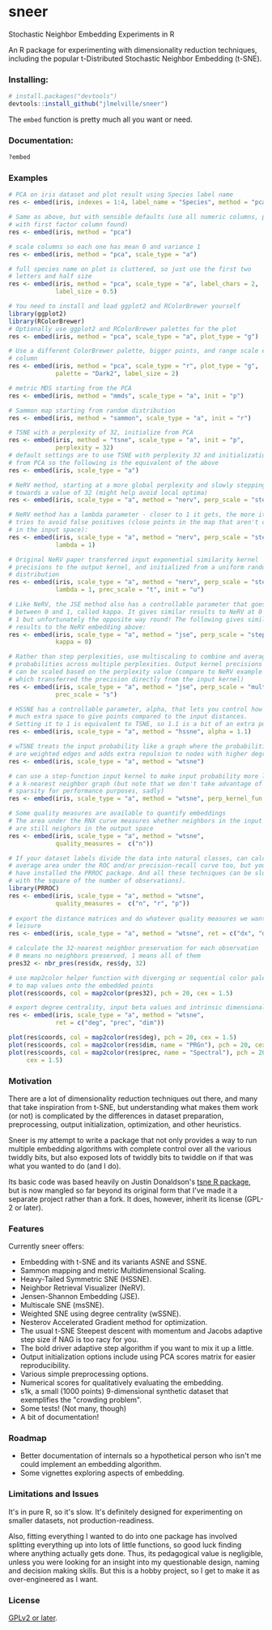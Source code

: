 # sneer
Stochastic Neighbor Embedding Experiments in R

An R package for experimenting with dimensionality reduction techniques, 
including the popular t-Distributed Stochastic Neighbor Embedding (t-SNE).

### Installing:
```R
# install.packages("devtools")
devtools::install_github("jlmelville/sneer")
```

The `embed` function is pretty much all you want or need.

### Documentation:
```R
?embed
```

### Examples
```R
# PCA on iris dataset and plot result using Species label name
res <- embed(iris, indexes = 1:4, label_name = "Species", method = "pca")

# Same as above, but with sensible defaults (use all numeric columns, plot
# with first factor column found)
res <- embed(iris, method = "pca")

# scale columns so each one has mean 0 and variance 1
res <- embed(iris, method = "pca", scale_type = "a")

# full species name on plot is cluttered, so just use the first two
# letters and half size
res <- embed(iris, method = "pca", scale_type = "a", label_chars = 2,
             label_size = 0.5)

# You need to install and load ggplot2 and RColorBrewer yourself
library(ggplot2)
library(RColorBrewer)
# Optionally use ggplot2 and RColorBrewer palettes for the plot
res <- embed(iris, method = "pca", scale_type = "a", plot_type = "g")

# Use a different ColorBrewer palette, bigger points, and range scale each
# column
res <- embed(iris, method = "pca", scale_type = "r", plot_type = "g",
             palette = "Dark2", label_size = 2)

# metric MDS starting from the PCA
res <- embed(iris, method = "mmds", scale_type = "a", init = "p")

# Sammon map starting from random distribution
res <- embed(iris, method = "sammon", scale_type = "a", init = "r")

# TSNE with a perplexity of 32, initialize from PCA
res <- embed(iris, method = "tsne", scale_type = "a", init = "p",
             perplexity = 32)
# default settings are to use TSNE with perplexity 32 and initialization
# from PCA so the following is the equivalent of the above
res <- embed(iris, scale_type = "a")

# NeRV method, starting at a more global perplexity and slowly stepping
# towards a value of 32 (might help avoid local optima)
res <- embed(iris, scale_type = "a", method = "nerv", perp_scale = "step")

# NeRV method has a lambda parameter - closer to 1 it gets, the more it
# tries to avoid false positives (close points in the map that aren't close
# in the input space):
res <- embed(iris, scale_type = "a", method = "nerv", perp_scale = "step",
             lambda = 1)

# Original NeRV paper transferred input exponential similarity kernel
# precisions to the output kernel, and initialized from a uniform random
# distribution
res <- embed(iris, scale_type = "a", method = "nerv", perp_scale = "step",
             lambda = 1, prec_scale = "t", init = "u")

# Like NeRV, the JSE method also has a controllable parameter that goes
# between 0 and 1, called kappa. It gives similar results to NeRV at 0 and
# 1 but unfortunately the opposite way round! The following gives similar
# results to the NeRV embedding above:
res <- embed(iris, scale_type = "a", method = "jse", perp_scale = "step",
             kappa = 0)

# Rather than step perplexities, use multiscaling to combine and average
# probabilities across multiple perplexities. Output kernel precisions
# can be scaled based on the perplexity value (compare to NeRV example
# which transferred the precision directly from the input kernel)
res <- embed(iris, scale_type = "a", method = "jse", perp_scale = "multi",
             prec_scale = "s")

# HSSNE has a controllable parameter, alpha, that lets you control how
# much extra space to give points compared to the input distances.
# Setting it to 1 is equivalent to TSNE, so 1.1 is a bit of an extra push:
res <- embed(iris, scale_type = "a", method = "hssne", alpha = 1.1)

# wTSNE treats the input probability like a graph where the probabilities
# are weighted edges and adds extra repulsion to nodes with higher degrees
res <- embed(iris, scale_type = "a", method = "wtsne")

# can use a step-function input kernel to make input probability more like
# a k-nearest neighbor graph (but note that we don't take advantage of the
# sparsity for performance purposes, sadly)
res <- embed(iris, scale_type = "a", method = "wtsne", perp_kernel_fun = "step")

# Some quality measures are available to quantify embeddings
# The area under the RNX curve measures whether neighbors in the input
# are still neighors in the output space
res <- embed(iris, scale_type = "a", method = "wtsne",
             quality_measures =  c("n"))

# If your dataset labels divide the data into natural classes, can calculate 
# average area under the ROC and/or precision-recall curve too, but you need to 
# have installed the PRROC package. And all these techniques can be slow (scale 
# with the square of the number of observations).
library(PRROC)
res <- embed(iris, scale_type = "a", method = "wtsne", 
             quality_measures =  c("n", "r", "p"))
             
# export the distance matrices and do whatever quality measures we want at our 
# leisure
res <- embed(iris, scale_type = "a", method = "wtsne", ret = c("dx", "dy"))

# calculate the 32-nearest neighbor preservation for each observation
# 0 means no neighbors preserved, 1 means all of them
pres32 <- nbr_pres(res$dx, res$dy, 32)

# use map2color helper function with diverging or sequential color palettes
# to map values onto the embedded points
plot(res$coords, col = map2color(pres32), pch = 20, cex = 1.5)

# export degree centrality, input beta values and intrinsic dimensionality
res <- embed(iris, scale_type = "a", method = "wtsne", 
             ret = c("deg", "prec", "dim"))

plot(res$coords, col = map2color(res$deg), pch = 20, cex = 1.5)
plot(res$coords, col = map2color(res$dim, name = "PRGn"), pch = 20, cex = 1.5)
plot(res$coords, col = map2color(res$prec, name = "Spectral"), pch = 20, 
     cex = 1.5)
```

### Motivation

There are a lot of dimensionality reduction techniques out there, and many that 
take inspiration from t-SNE, but understanding what makes them work (or not) is 
complicated by the differences in dataset preparation, preprocessing, output 
initialization, optimization, and other heuristics. 

Sneer is my attempt to write a package that not only provides a way to run 
multiple embedding algorithms with complete control over all the various 
twiddly bits, but also exposed lots of twiddly bits to twiddle on if that was 
what you wanted to do (and I do).

Its basic code was based heavily on Justin Donaldson's 
[tsne R package](https://github.com/cran/tsne), but is now mangled so far 
beyond its original form that I've made it a separate project rather than a 
fork. It does, however, inherit its license (GPL-2 or later).

### Features

Currently sneer offers:

* Embedding with t-SNE and its variants ASNE and SSNE.
* Sammon mapping and metric Multidimensional Scaling.
* Heavy-Tailed Symmetric SNE (HSSNE).
* Neighbor Retrieval Visualizer (NeRV).
* Jensen-Shannon Embedding (JSE).
* Multiscale SNE (msSNE).
* Weighted SNE using degree centrality (wSSNE).
* Nesterov Accelerated Gradient method for optimization.
* The usual t-SNE Steepest descent with momentum and Jacobs adaptive step size
if NAG is too racy for you.
* The bold driver adaptive step algorithm if you want to mix it up a little.
* Output initialization options include using PCA scores matrix for easier
reproducibility.
* Various simple preprocessing options.
* Numerical scores for qualitatively evaluating the embedding.
* s1k, a small (1000 points) 9-dimensional synthetic dataset that exemplifies
the "crowding problem".
* Some tests! (Not many, though)
* A bit of documentation!

### Roadmap
* Better documentation of internals so a hypothetical person who isn't me
could implement an embedding algorithm.
* Some vignettes exploring aspects of embedding.

### Limitations and Issues
It's in pure R, so it's slow. It's definitely designed for experimenting on 
smaller datasets, not production-readiness.

Also, fitting everything I wanted to do into one package has involved 
splitting everything up into lots of little functions, so good luck finding 
where anything actually gets done. Thus, its pedagogical value is negligible, 
unless you were looking for an insight into my questionable design, naming and 
decision making skills. But this is a hobby project, so I get to make it as 
over-engineered as I want.

### License
[GPLv2 or later](https://www.gnu.org/licenses/gpl-2.0.txt).
